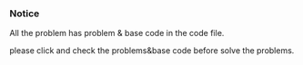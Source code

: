 ### Notice

All the problem has problem & base code in the code file. 

please click and check the problems&base code before solve the problems.
